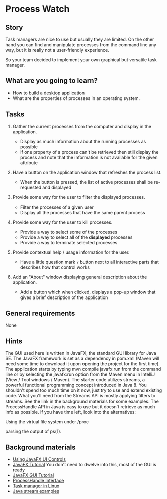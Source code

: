 # Process Watch

## Story

Task managers are nice to use but usually they are limited.
On the other hand you can find and manipulate processes from the command line any way,
but it is really not a user-friendly experience.

So your team decided to implement your own graphical but versatile task manager.

## What are you going to learn?

- How to build a desktop application
- What are the properties of processes in an operating system.


## Tasks

1. Gather the current processes from the computer and display in the application.
    - Display as much information about the running processes as possible
    - If one property of a process can't be retrieved then still display the process and note that the information is not available for the given attribute

2. Have a button on the application window that refreshes the process list.
    - When the button is pressed, the list of active processes shall be re-requested and displayed

3. Provide some way for the user to filter the displayed processes.
    - Filter the processes of a given user
    - Display all the processes that have the same parent process

4. Provide some way for the user to kill processes.
    - Provide a way to select some of the processes
    - Provide a way to select all of the **displayed** processes
    - Provide a way to terminate selected processes

5. Provide contextual help / usage information for the user.
    - Have a little question mark `?` button next to all interactive parts that describes how that control works

6. Add an "About" window displaying general description about the application.
    - Add a button which when clicked, displays a pop-up window that gives a brief description of the application

## General requirements

None

## Hints


The GUI used here is written in JavaFX, the standard GUI library for Java SE.
The JavaFX framework is set as a dependency in pom.xml (Maven will need
some time to download it upon opening the project for the first time).
The application starts by typing mvn compile javafx:run from the command line
or by selecting the javafx:run option from the Maven menu in IntelliJ
(View / Tool windows / Maven).
The starter code utilizes streams, a powerful functional programming concept
introduced in Java 8. You shouldn't spend too much time on it now,
just try to use and extend existing code. What you'll need from the
Streams API is mostly applying filters to streams. See the link
in the background materials for some examples.
The ProcessHandle API in Java is easy to use but it doesn't retrieve as much
info as possible. If you have time left, look into the alternatives:

Using the virtual file system under /proc

parsing the output of ps(1).


## Background materials

- <i class="far fa-exclamation"></i> [Using JavaFX UI Controls](https://docs.oracle.com/javafx/2/ui_controls/jfxpub-ui_controls.htm)
- <i class="far fa-exclamation"></i> [JavaFX Tutorial](http://tutorials.jenkov.com/javafx/index.html) You don't need to dwelve into this, most of the GUI is ready
- <i class="far fa-video"></i> [JavaFX GUI Tutorial](https://www.youtube.com/watch?v=FLkOX4Eez6o&list=PL6gx4Cwl9DGBzfXLWLSYVy8EbTdpGbUIG)
- <i class="far fa-exclamation"></i> [ProcessHandle Interface](https://docs.oracle.com/en/java/javase/11/docs/api/java.base/java/lang/ProcessHandle.html)
- <i class="far fa-exclamation"></i> <i class="far fa-video"></i> [Task manager in Linux](https://www.youtube.com/watch?v=qScLRKeLeaQ)
- <i class="far fa-exclamation"></i> [Java stream examples](https://www.baeldung.com/java-stream-filter-lambda)


